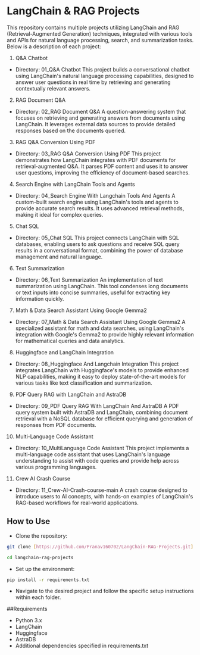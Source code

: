# LangChain & RAG Projects
This repository contains multiple projects utilizing LangChain and RAG (Retrieval-Augmented Generation) techniques, integrated with various tools and APIs for natural language processing, search, and summarization tasks. Below is a description of each project:

1. Q&A Chatbot
- Directory: 01_Q&A Chatbot
  This project builds a conversational chatbot using LangChain's natural language processing capabilities, designed to answer user questions in real time by retrieving and generating contextually relevant answers.

2. RAG Document Q&A
- Directory: 02_RAG Document Q&A
  A question-answering system that focuses on retrieving and generating answers from documents using LangChain. It leverages external data sources to provide detailed responses based on the documents queried.

3. RAG Q&A Conversion Using PDF
- Directory: 03_RAG Q&A Conversion Using PDF
  This project demonstrates how LangChain integrates with PDF documents for retrieval-augmented Q&A. It parses PDF content and uses it to answer user questions, improving the efficiency of document-based searches.

4. Search Engine with LangChain Tools and Agents
- Directory: 04_Search Engine With Langchain Tools And Agents
  A custom-built search engine using LangChain's tools and agents to provide accurate search results. It uses advanced retrieval methods, making it ideal for complex queries.

5. Chat SQL
- Directory: 05_Chat SQL
  This project connects LangChain with SQL databases, enabling users to ask questions and receive SQL query results in a conversational format, combining the power of database management and natural language.

6. Text Summarization
- Directory: 06_Text Summarization
  An implementation of text summarization using LangChain. This tool condenses long documents or text inputs into concise summaries, useful for extracting key information quickly.

7. Math & Data Search Assistant Using Google Gemma2
- Directory: 07_Math & Data Search Assistant Using Google Gemma2
  A specialized assistant for math and data searches, using LangChain's integration with Google's Gemma2 to provide highly relevant information for mathematical queries and data analytics.

8. Huggingface and LangChain Integration
- Directory: 08_Huggingface And Langchain Integration
  This project integrates LangChain with Huggingface's models to provide enhanced NLP capabilities, making it easy to deploy state-of-the-art models for various tasks like text classification and summarization.

9. PDF Query RAG with LangChain and AstraDB
- Directory: 09_PDF Query RAG With LangChain And AstraDB
  A PDF query system built with AstraDB and LangChain, combining document retrieval with a NoSQL database for efficient querying and generation of responses from PDF documents.

10. Multi-Language Code Assistant
- Directory: 10_MultiLanguage Code Assistant
  This project implements a multi-language code assistant that uses LangChain's language understanding to assist with code queries and provide help across various programming languages.

11. Crew AI Crash Course
- Directory: 11_Crew-AI-Crash-course-main
  A crash course designed to introduce users to AI concepts, with hands-on examples of LangChain's RAG-based workflows for real-world applications.

## How to Use
- Clone the repository:
```bash
git clone [https://github.com/Pranav160702/LangChain-RAG-Projects.git]

cd langchain-rag-projects
```
- Set up the environment:
```bash
pip install -r requirements.txt
```
- Navigate to the desired project and follow the specific setup instructions within each folder.

##Requirements
- Python 3.x
- LangChain
- Huggingface
- AstraDB
- Additional dependencies specified in requirements.txt
